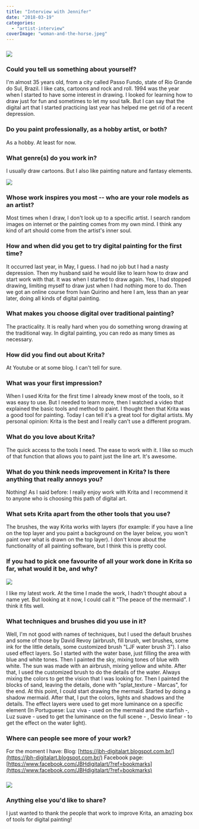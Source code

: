 ```yaml
---
title: "Interview with Jennifer"
date: "2018-03-19"
categories: 
  - "artist-interview"
coverImage: "woman-and-the-horse.jpeg"
---
```


### ![](/images/posts/2018/woman-and-the-horse.jpeg)

### Could you tell us something about yourself?

I'm almost 35 years old, from a city called Passo Fundo, state of Rio Grande do Sul, Brazil. I like cats, cartoons and rock and roll. 1994 was the year when I started to have some interest in drawing. I looked for learning how to draw just for fun and sometimes to let my soul talk. But I can say that the digital art that I started practicing last year has helped me get rid of a recent depression.

### Do you paint professionally, as a hobby artist, or both?

As a hobby. At least for now.

### What genre(s) do you work in?

I usually draw cartoons. But I also like painting nature and fantasy elements.

![](/images/posts/2018/maila-1.jpeg)

### Whose work inspires you most -- who are your role models as an artist?

Most times when I draw, I don't look up to a specific artist. I search random images on internet or the painting comes from my own mind. I think any kind of art should come from the artist's inner soul.

### How and when did you get to try digital painting for the first time?

It occurred last year, in May, I guess. I had no job but I had a nasty depression. Then my husband said he would like to learn how to draw and start work with that. It was when I started to draw again. Yes, I had stopped drawing, limiting myself to draw just when I had nothing more to do. Then we got an online course from Ivan Quirino and here I am, less than an year later, doing all kinds of digital painting.

### What makes you choose digital over traditional painting?

The practicality. It is really hard when you do something wrong drawing at the traditional way. In digital painting, you can redo as many times as necessary.

### How did you find out about Krita?

At Youtube or at some blog. I can't tell for sure.

### What was your first impression?

When I used Krita for the first time I already knew most of the tools, so it was easy to use. But I needed to learn more, then I watched a video that explained the basic tools and method to paint. I thought then that Krita was a good tool for painting. Today I can tell it's a great tool for digital artists. My personal opinion: Krita is the best and I really can't use a different program.

### What do you love about Krita?

The quick access to the tools I need. The ease to work with it. I like so much of that function that allows you to paint just the line art. It's awesome.

### What do you think needs improvement in Krita? Is there anything that really annoys you?

Nothing! As I said before: I really enjoy work with Krita and I recommend it to anyone who is choosing this path of digital art.

### What sets Krita apart from the other tools that you use?

The brushes, the way Krita works with layers (for example: if you have a line on the top layer and you paint a background on the layer below, you won't paint over what is drawn on the top layer). I don't know about the functionality of all painting software, but I think this is pretty cool.

### If you had to pick one favourite of all your work done in Krita so far, what would it be, and why?

![](/images/posts/2018/the-peace-of-the-mermaid.jpeg)

I like my latest work. At the time I made the work, I hadn't thought about a name yet. But looking at it now, I could call it "The peace of the mermaid". I think it fits well.

### What techniques and brushes did you use in it?

Well, I'm not good with names of techniques, but I used the default brushes and some of those by David Revoy (airbrush, fill brush, wet brushes, some ink for the little details, some customized brush "LJF water brush 3"). I also used effect layers. So I started with the water base, just filling the area with blue and white tones. Then I painted the sky, mixing tones of blue with white. The sun was made with an airbrush, mixing yellow and white. After that, I used the customized brush to do the details of the water. Always mixing the colors to get the vision that I was looking for. Then I painted the blocks of sand, leaving the details, done with "splat_texture - Marcas", for the end. At this point, I could start drawing the mermaid. Started by doing a shadow mermaid. After that, I put the colors, lights and shadows and the details. The effect layers were used to get more luminance on a specific element (In Portuguese: Luz viva - used on the mermaid and the starfish -, Luz suave - used to get the luminance on the full scene - , Desvio linear - to get the effect on the water light).

### Where can people see more of your work?

For the moment I have: Blog: [https://jbh-digitalart.blogspot.com.br/](https://jbh-digitalart.blogspot.com.br/) Facebook page: [https://www.facebook.com/JBHdigitalart/?ref=bookmarks](https://www.facebook.com/JBHdigitalart/?ref=bookmarks)

### ![](/images/posts/2018/fairy-mermaid.jpeg)

### Anything else you'd like to share?

I just wanted to thank the people that work to improve Krita, an amazing box of tools for digital painting!
